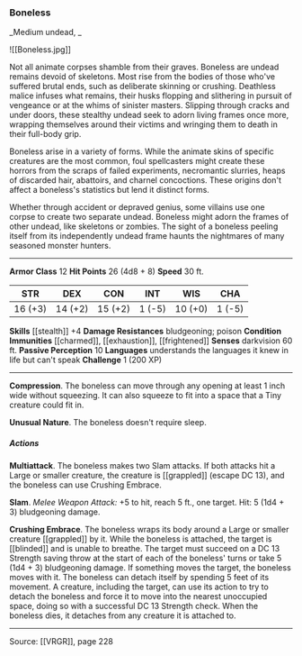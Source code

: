 ### Boneless
_Medium undead, _

![[Boneless.jpg]]

Not all animate corpses shamble from their graves. Boneless are undead remains devoid of skeletons. Most rise from the bodies of those who've suffered brutal ends, such as deliberate skinning or crushing. Deathless malice infuses what remains, their husks flopping and slithering in pursuit of vengeance or at the whims of sinister masters. Slipping through cracks and under doors, these stealthy undead seek to adorn living frames once more, wrapping themselves around their victims and wringing them to death in their full-body grip.

Boneless arise in a variety of forms. While the animate skins of specific creatures are the most common, foul spellcasters might create these horrors from the scraps of failed experiments, necromantic slurries, heaps of discarded hair, abattoirs, and charnel concoctions. These origins don't affect a boneless's statistics but lend it distinct forms.

Whether through accident or depraved genius, some villains use one corpse to create two separate undead. Boneless might adorn the frames of other undead, like skeletons or zombies. The sight of a boneless peeling itself from its independently undead frame haunts the nightmares of many seasoned monster hunters.




---

**Armor Class** 12
**Hit Points** 26 (4d8 + 8)
**Speed** 30 ft.

| STR     | DEX     | CON     | INT     | WIS     | CHA     |
|---------|---------|---------|---------|---------|---------|
| 16 (+3) | 14 (+2) | 15 (+2) | 1 (-5) | 10 (+0) | 1 (-5) |

**Skills** [[stealth]] +4
**Damage Resistances** bludgeoning; poison
**Condition Immunities** [[charmed]], [[exhaustion]], [[frightened]]
**Senses** darkvision 60 ft.
**Passive Perception** 10
**Languages** understands the languages it knew in life but can't speak
**Challenge** 1 (200 XP)

---

**Compression**. The boneless can move through any opening at least 1 inch wide without squeezing. It can also squeeze to fit into a space that a Tiny creature could fit in.

**Unusual Nature**. The boneless doesn't require sleep.

##### Actions
**Multiattack**. The boneless makes two Slam attacks. If both attacks hit a Large or smaller creature, the creature is [[grappled]] (escape DC 13), and the boneless can use Crushing Embrace.

**Slam**. _Melee Weapon Attack:_ +5 to hit, reach 5 ft., one target. Hit: 5 (1d4 + 3) bludgeoning damage.

**Crushing Embrace**. The boneless wraps its body around a Large or smaller creature [[grappled]] by it. While the boneless is attached, the target is [[blinded]] and is unable to breathe. The target must succeed on a DC 13 Strength saving throw at the start of each of the boneless' turns or take 5 (1d4 + 3) bludgeoning damage. If something moves the target, the boneless moves with it. The boneless can detach itself by spending 5 feet of its movement. A creature, including the target, can use its action to try to detach the boneless and force it to move into the nearest unoccupied space, doing so with a successful DC 13 Strength check. When the boneless dies, it detaches from any creature it is attached to.


---

Source: [[VRGR]], page 228